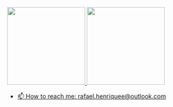  <div>
  <a href="https://github.com/rafaelhs-debug">
  <img height="180em" src="https://github-readme-stats.vercel.app/api?username=rafaelhs-debug&show_icons=true&theme=white&include_all_commits=true&count_private=true"/>
  <img height="180em" src="https://github-readme-stats.vercel.app/api/top-langs/?username=rafaelhs-debug&layout=compact&langs_count=7&theme=white"/>
</div>

 
- 📫 How to reach me: rafael.henriquee@outlook.com 


